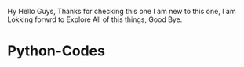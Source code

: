 Hy Hello Guys,
Thanks for checking this one I am new to this one, I am Lokking forwrd to Explore All of this things,
Good Bye.
# Python-Codes
